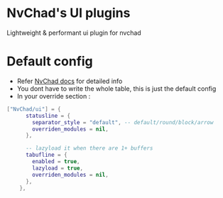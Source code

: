 # NvChad's UI plugins
Lightweight &amp; performant ui plugin for nvchad

# Default config 

- Refer [NvChad docs](https://nvchad.github.io/config/nvchad_ui#statusline--tabufline) for detailed info
- You dont have to write the whole table, this is just the default config
- In  your override section : 

```lua
["NvChad/ui"] = {
      statusline = {
        separator_style = "default", -- default/round/block/arrow
        overriden_modules = nil,
      },

      -- lazyload it when there are 1+ buffers
      tabufline = {
        enabled = true,
        lazyload = true,
        overriden_modules = nil,
      },
    },
```
